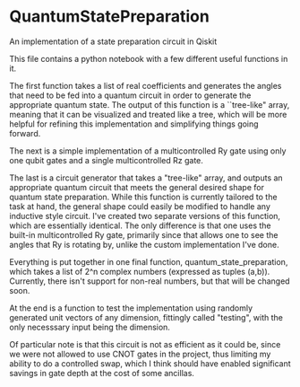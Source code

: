 # QuantumStatePreparation
An implementation of a state preparation circuit in Qiskit

This file contains a python notebook with a few different useful functions in it.

The first function takes a list of real coefficients and generates the angles that need to be fed into a quantum circuit in order to generate the appropriate quantum state. The output of this function is a ``tree-like" array, meaning that it can be visualized and treated like a tree, which will be more helpful for refining this implementation and simplifying things going forward. 

The next is a simple implementation of a multicontrolled Ry gate using only one qubit gates and a single multicontrolled Rz gate.

The last is a circuit generator that takes a "tree-like" array, and outputs an appropriate quantum circuit that meets the general desired shape for quantum state preparation. While this function is currently tailored to the task at hand, the general shape could easily be modified to handle any inductive style circuit. I've created two separate versions of this function, which are essentially identical. The only difference is that one uses the built-in multicontrolled Ry gate, primarily since that allows one to see the angles that Ry is rotating by, unlike the custom implementation I've done.

Everything is put together in one final function, quantum_state_preparation, which takes a list of 2^n complex numbers (expressed as tuples (a,b)). Currently, there isn't support for non-real numbers, but that will be changed soon.

At the end is a function to test the implementation using randomly generated unit vectors of any dimension, fittingly called "testing", with the only necesssary input being the dimension.

Of particular note is that this circuit is not as efficient as it could be, since we were not allowed to use CNOT gates in the project, thus limiting my ability to do a controlled swap, which I think should have enabled significant savings in gate depth at the cost of some ancillas.
